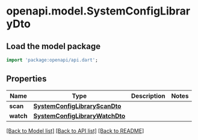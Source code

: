# openapi.model.SystemConfigLibraryDto

## Load the model package
```dart
import 'package:openapi/api.dart';
```

## Properties
Name | Type | Description | Notes
------------ | ------------- | ------------- | -------------
**scan** | [**SystemConfigLibraryScanDto**](SystemConfigLibraryScanDto.md) |  | 
**watch** | [**SystemConfigLibraryWatchDto**](SystemConfigLibraryWatchDto.md) |  | 

[[Back to Model list]](../README.md#documentation-for-models) [[Back to API list]](../README.md#documentation-for-api-endpoints) [[Back to README]](../README.md)


